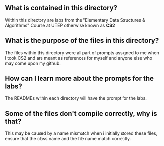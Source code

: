 <h2>What is contained in this directory?</h2>
Within this directory are labs from the "Elementary Data Structures & Algorithms" Course at UTEP otherwise known as <b>CS2</b>

<h2>What is the purpose of the files in this directory?</h2>
The files within this directory were all part of prompts assigned to me when I took CS2 and are meant as references for myself and anyone else who may come upon my github.

<h2>How can I learn more about the prompts for the labs?</h2>
The READMEs within each directory will have the prompt for the labs. 

<h2>Some of the files don't compile correctly, why is that?</h2>
This may be caused by a name mismatch when i initially stored these files, ensure that the class name and the file name match correctly.




